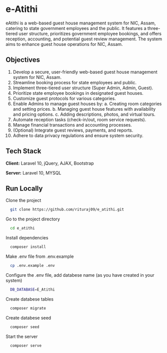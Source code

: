 
# e-Atithi

eAtithi is a web-based guest house management system for NIC, Assam, catering to state government employees and the public. It features a three-tiered user structure, prioritizes government employee bookings, and offers reception, accounting, and potential guest review management. The system aims to enhance guest house operations for NIC, Assam.

## Objectives

1. Develop a secure, user-friendly web-based guest house management system for NIC, Assam.
2. Streamline booking process for state employees and public.
3. Implement three-tiered user structure (Super Admin, Admin, Guest).
4. Prioritize state employee bookings in designated guest houses.
5. Customize guest protocols for various categories.
6. Enable Admins to manage guest houses by:
   a. Creating room categories and setting prices.
   b. Managing guest house features with availability and pricing options.
   c. Adding descriptions, photos, and virtual tours.
7. Automate reception tasks (check-in/out, room service requests).
8. Manage financial transactions and accounting processes.
9. (Optional) Integrate guest reviews, payments, and reports.
10. Adhere to data privacy regulations and ensure system security.
## Tech Stack

**Client:** Laravel 10, jQuery, AJAX, Bootstrap

**Server:** Laravel 10, MYSQL


## Run Locally

Clone the project

```bash
  git clone https://github.com/rituraj09/e_atithi.git
```

Go to the project directory

```bash
  cd e_atithi
```

Install dependencies

```bash
  composer install
```

Make .env file from .env.example

```bash
  cp .env.example .env
```

Configure the .env file, add databese name (as you have created in your system)
```bash
  DB_DATABASE=E_Atithi
```

Create databese tables

```bash
  composer migrate
```

Create databese seed

```bash
  composer seed
```

Start the server

```bash
  composer serve
```

